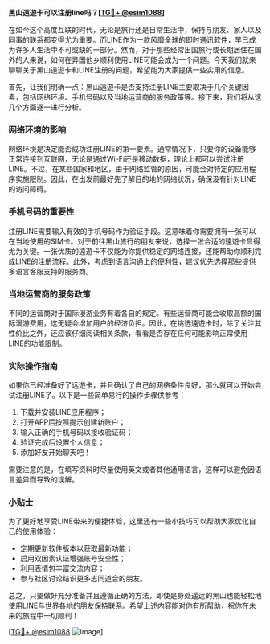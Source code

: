 **黑山遠遊卡可以注册line吗？[[TG💪+ @esim1088](https://t.me/s/esim1088)]**

在如今这个高度互联的时代，无论是旅行还是日常生活中，保持与朋友、家人以及同事的联系都变得尤为重要。而LINE作为一款风靡全球的即时通讯软件，早已成为许多人生活中不可或缺的一部分。然而，对于那些经常出国旅行或长期居住在国外的人来说，如何在异国他乡顺利使用LINE可能会成为一个问题。今天我们就来聊聊关于黑山遠遊卡和LINE注册的问题，希望能为大家提供一些实用的信息。

首先，让我们明确一点：黑山遠遊卡是否支持注册LINE主要取决于几个关键因素，包括网络环境、手机号码以及当地运营商的服务政策等。接下来，我们将从这几个方面逐一进行分析。

### 网络环境的影响

网络环境是决定能否成功注册LINE的第一要素。通常情况下，只要你的设备能够正常连接到互联网，无论是通过Wi-Fi还是移动数据，理论上都可以尝试注册LINE。不过，在某些国家和地区，由于网络监管的原因，可能会对特定的应用程序实施限制。因此，在出发前最好先了解目的地的网络状况，确保没有针对LINE的访问障碍。

### 手机号码的重要性

注册LINE需要输入有效的手机号码作为验证手段。这意味着你需要拥有一张可以在当地使用的SIM卡。对于前往黑山旅行的朋友来说，选择一张合适的遠遊卡显得尤为关键。一张优质的遠遊卡不仅能为你提供稳定的网络连接，还能帮助你顺利完成LINE的注册流程。此外，考虑到语言沟通上的便利性，建议优先选择那些提供多语言客服支持的服务商。

### 当地运营商的服务政策

不同的运营商对于国际漫游业务有着各自的规定。有些运营商可能会收取高额的国际漫游费用，这无疑会增加用户的经济负担。因此，在挑选遠遊卡时，除了关注其性价比之外，还应该仔细阅读相关条款，看看是否存在任何可能影响正常使用LINE的功能限制。

### 实际操作指南

如果你已经准备好了远遊卡，并且确认了自己的网络条件良好，那么就可以开始尝试注册LINE了。以下是一些简单易行的操作步骤供参考：

1. 下载并安装LINE应用程序；
2. 打开APP后按照提示创建新账户；
3. 输入正确的手机号码以接收验证码；
4. 验证完成后设置个人信息；
5. 添加好友开始聊天吧！

需要注意的是，在填写资料时尽量使用英文或者其他通用语言，这样可以避免因语言差异而导致的误解。

### 小贴士

为了更好地享受LINE带来的便捷体验，这里还有一些小技巧可以帮助大家优化自己的使用体验：
- 定期更新软件版本以获取最新功能；
- 启用双因素认证增强账号安全性；
- 利用表情包丰富交流内容；
- 参与社区讨论结识更多志同道合的朋友。

总之，只要做好充分准备并且遵循正确的方法，即使是身处遥远的黑山也能轻松地使用LINE与世界各地的朋友保持联系。希望上述内容能对你有所帮助，祝你在未来的旅程中一切顺利！

[[TG💪+ @esim1088](https://t.me/s/esim1088) ![Image](https://i.postimg.cc/4NQfJmqS/Snipaste-2025-05-13-00-14-12.png)]